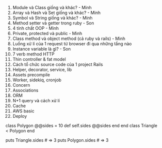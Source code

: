 1. Module và Class giống và khác? - Minh
2. Array và Hash và Set giống và khác? - Minh
3. Symbol và String giống và khác? - Minh
4. Method setter và getter trong ruby - Son
5. 4 tính chất OOP - Minh
6. Private, protected và public - Minh
7. Class method và object method (cả ruby và rails) - Minh
8. Luồng xử lí của 1 request từ browser đi qua những tầng nào
9. Instance variable là gì? - Son
10. 7 verb method HTTP
11. Thin controller & fat model
12. Cách tổ chức source code của 1 project Rails
13. Helper, decorator, service, lib
14. Assets precompile
15. Worker, sidekiq, cronjob
16. Concern
17. Associations
18. ORM
19. N+1 query và cách xử lí
20. Cache
21. AWS basic
22. Deploy

class Polygon
  @@sides = 10
  def self.sides
    @@sides
  end
end
class Triangle < Polygon
end

puts Triangle.sides # => 3
puts Polygon.sides # => 3
